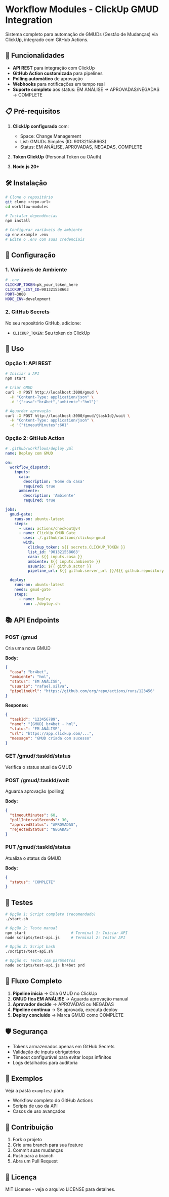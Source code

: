 # Workflow Modules - ClickUp GMUD Integration

Sistema completo para automação de GMUDs (Gestão de Mudanças) via ClickUp, integrado com GitHub Actions.

## 🚀 Funcionalidades

- **API REST** para integração com ClickUp
- **GitHub Action customizada** para pipelines
- **Polling automático** de aprovação
- **Webhooks** para notificações em tempo real
- **Suporte completo** aos status: EM ANÁLISE → APROVADAS/NEGADAS → COMPLETE

## 📋 Pré-requisitos

1. **ClickUp configurado** com:
   - Space: Change Management
   - List: GMUDs Simples (ID: 901321558663)
   - Status: EM ANÁLISE, APROVADAS, NEGADAS, COMPLETE

2. **Token ClickUp** (Personal Token ou OAuth)
3. **Node.js 20+**

## 🛠️ Instalação

```bash
# Clone o repositório
git clone <repo-url>
cd workflow-modules

# Instalar dependências
npm install

# Configurar variáveis de ambiente
cp env.example .env
# Edite o .env com suas credenciais
```

## 🔧 Configuração

### 1. Variáveis de Ambiente

```bash
# .env
CLICKUP_TOKEN=pk_your_token_here
CLICKUP_LIST_ID=901321558663
PORT=3000
NODE_ENV=development
```

### 2. GitHub Secrets

No seu repositório GitHub, adicione:

- `CLICKUP_TOKEN`: Seu token do ClickUp

## 🚀 Uso

### Opção 1: API REST

```bash
# Iniciar a API
npm start

# Criar GMUD
curl -X POST http://localhost:3000/gmud \
  -H "Content-Type: application/json" \
  -d '{"casa":"br4bet","ambiente":"hml"}'

# Aguardar aprovação
curl -X POST http://localhost:3000/gmud/{taskId}/wait \
  -H "Content-Type: application/json" \
  -d '{"timeoutMinutes":60}'
```

### Opção 2: GitHub Action

```yaml
# .github/workflows/deploy.yml
name: Deploy com GMUD

on:
  workflow_dispatch:
    inputs:
      casa:
        description: 'Nome da casa'
        required: true
      ambiente:
        description: 'Ambiente'
        required: true

jobs:
  gmud-gate:
    runs-on: ubuntu-latest
    steps:
      - uses: actions/checkout@v4
      - name: ClickUp GMUD Gate
        uses: ./.github/actions/clickup-gmud
        with:
          clickup_token: ${{ secrets.CLICKUP_TOKEN }}
          list_id: '901321558663'
          casa: ${{ inputs.casa }}
          ambiente: ${{ inputs.ambiente }}
          usuario: ${{ github.actor }}
          pipeline_url: ${{ github.server_url }}/${{ github.repository }}/actions/runs/${{ github.run_id }}

  deploy:
    runs-on: ubuntu-latest
    needs: gmud-gate
    steps:
      - name: Deploy
        run: ./deploy.sh
```

## 📚 API Endpoints

### POST /gmud
Cria uma nova GMUD

**Body:**
```json
{
  "casa": "br4bet",
  "ambiente": "hml",
  "status": "EM ANÁLISE",
  "usuario": "rafael.silva",
  "pipelineUrl": "https://github.com/org/repo/actions/runs/123456"
}
```

**Response:**
```json
{
  "taskId": "123456789",
  "name": "[GMUD] br4bet - hml",
  "status": "EM ANÁLISE",
  "url": "https://app.clickup.com/...",
  "message": "GMUD criada com sucesso"
}
```

### GET /gmud/:taskId/status
Verifica o status atual da GMUD

### POST /gmud/:taskId/wait
Aguarda aprovação (polling)

**Body:**
```json
{
  "timeoutMinutes": 60,
  "pollIntervalSeconds": 30,
  "approvedStatus": "APROVADAS",
  "rejectedStatus": "NEGADAS"
}
```

### PUT /gmud/:taskId/status
Atualiza o status da GMUD

**Body:**
```json
{
  "status": "COMPLETE"
}
```

## 🧪 Testes

```bash
# Opção 1: Script completo (recomendado)
./start.sh

# Opção 2: Teste manual
npm start                    # Terminal 1: Iniciar API
node scripts/test-api.js     # Terminal 2: Testar API

# Opção 3: Script bash
./scripts/test-api.sh

# Opção 4: Teste com parâmetros
node scripts/test-api.js br4bet prd
```

## 🔄 Fluxo Completo

1. **Pipeline inicia** → Cria GMUD no ClickUp
2. **GMUD fica EM ANÁLISE** → Aguarda aprovação manual
3. **Aprovador decide** → APROVADAS ou NEGADAS
4. **Pipeline continua** → Se aprovada, executa deploy
5. **Deploy concluído** → Marca GMUD como COMPLETE

## 🛡️ Segurança

- Tokens armazenados apenas em GitHub Secrets
- Validação de inputs obrigatórios
- Timeout configurável para evitar loops infinitos
- Logs detalhados para auditoria

## 📖 Exemplos

Veja a pasta `examples/` para:
- Workflow completo do GitHub Actions
- Scripts de uso da API
- Casos de uso avançados

## 🤝 Contribuição

1. Fork o projeto
2. Crie uma branch para sua feature
3. Commit suas mudanças
4. Push para a branch
5. Abra um Pull Request

## 📄 Licença

MIT License - veja o arquivo LICENSE para detalhes.